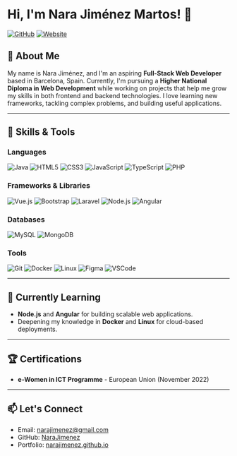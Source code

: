 # Hi, I'm Nara Jiménez Martos! 👋

[![GitHub](https://img.shields.io/badge/GitHub-NaraJimenez-181717?style=flat-square&logo=github)](https://github.com/NaraJimenez)
[![Website](https://img.shields.io/badge/Portfolio-narajimenez.github.io-000000?style=flat-square&logo=firefox)](https://narajimenez.github.io/)

## 🌟 About Me
My name is Nara Jiménez, and I'm an aspiring **Full-Stack Web Developer** based in Barcelona, Spain. Currently, I'm pursuing a **Higher National Diploma in Web Development** while working on projects that help me grow my skills in both frontend and backend technologies. I love learning new frameworks, tackling complex problems, and building useful applications.

---

## 🚀 Skills & Tools

### Languages
![Java](https://img.shields.io/badge/Java-ED8B00?style=for-the-badge&logo=java&logoColor=white)
![HTML5](https://img.shields.io/badge/HTML5-E34F26?style=for-the-badge&logo=html5&logoColor=white)
![CSS3](https://img.shields.io/badge/CSS3-1572B6?style=for-the-badge&logo=css3&logoColor=white)
![JavaScript](https://img.shields.io/badge/JavaScript-F7DF1E?style=for-the-badge&logo=javascript&logoColor=black)
![TypeScript](https://img.shields.io/badge/TypeScript-007ACC?style=for-the-badge&logo=typescript&logoColor=white)
![PHP](https://img.shields.io/badge/PHP-777BB4?style=for-the-badge&logo=php&logoColor=white)

### Frameworks & Libraries
![Vue.js](https://img.shields.io/badge/Vue.js-35495E?style=for-the-badge&logo=vuedotjs&logoColor=4FC08D)
![Bootstrap](https://img.shields.io/badge/Bootstrap-7952B3?style=for-the-badge&logo=bootstrap&logoColor=white)
![Laravel](https://img.shields.io/badge/Laravel-FF2D20?style=for-the-badge&logo=laravel&logoColor=white)
![Node.js](https://img.shields.io/badge/Node.js-43853D?style=for-the-badge&logo=node-dot-js&logoColor=white)
![Angular](https://img.shields.io/badge/Angular-DD0031?style=for-the-badge&logo=angular&logoColor=white)

### Databases
![MySQL](https://img.shields.io/badge/MySQL-4479A1?style=for-the-badge&logo=mysql&logoColor=white)
![MongoDB](https://img.shields.io/badge/MongoDB-4EA94B?style=for-the-badge&logo=mongodb&logoColor=white)

### Tools
![Git](https://img.shields.io/badge/Git-F05032?style=for-the-badge&logo=git&logoColor=white)
![Docker](https://img.shields.io/badge/Docker-2496ED?style=for-the-badge&logo=docker&logoColor=white)
![Linux](https://img.shields.io/badge/Linux-FCC624?style=for-the-badge&logo=linux&logoColor=black)
![Figma](https://img.shields.io/badge/Figma-F24E1E?style=for-the-badge&logo=figma&logoColor=white)
![VSCode](https://img.shields.io/badge/VS%20Code-0078d7?style=for-the-badge&logo=visual-studio-code&logoColor=white)

---

## 🌱 Currently Learning
- **Node.js** and **Angular** for building scalable web applications.
- Deepening my knowledge in **Docker** and **Linux** for cloud-based deployments.

---

## 🏆 Certifications
- **e-Women in ICT Programme** - European Union (November 2022)
---

## 📫 Let's Connect
- Email: [narajimenez@gmail.com](mailto:narajimenez@gmail.com)
- GitHub: [NaraJimenez](https://github.com/NaraJimenez)
- Portfolio: [narajimenez.github.io](https://narajimenez.github.io/)
